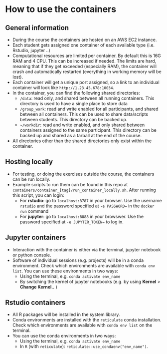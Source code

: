 # How to use the containers

## General information

- During the course the containers are hosted on an AWS EC2 instance.
- Each student gets assigned one container of each available type (i.e. Rstudio, jupyter ..)
- Computational resources are limited per container. By default this is 16G RAM and 4 CPU. This can be increased if needed. The limits are hard, meaning that if they get exceeded (especially RAM), the container will crash and automatically restarted (everything in working memory will be lost). 
- Each container will get a unique port assigned, so a link to an individual container will look like `http://1.23.45.678:10034`. 
- In the container, you can find the following shared directories:
    - `/data`: read only, and shared between all running containers. This directory is used to have a single place to store data
    - `/group_work`: read and write enabled for all participants, and shared between all containers. This can be used to share data/scripts between students. This directory can be backed up. 
    - `~/workdir`: read and write enabled, and only shared between containers assigned to the same participant. This directory can be backed up and shared as a tarball at the end of the course. 
- All directories other than the shared directories only exist within the container. 

## Hosting locally

- For testing, or doing the exercises outside the course, the containers can be run locally. 
- Example scripts to run them can be found in this repo at `containers/container_[tag]/run_container_locally.sh`. After running this script, you can login:
    - For **rstudio**: go to `localhost:8787` in your browser. Use the username `rstudio` and the password specified at `-e PASSWORD=` in the `docker run` command
    - For **jupyter**: go to `localhost:8888` in your browswer. Use the password specified at `-e JUPYTER_TOKEN=` to log in. 

## Jupyter containers

- Interaction with the container is either via the terminal, jupyter notebook or python console. 
- Software of individual sessions (e.g. projects) will be in a conda environment. Check which environments are available with `conda env list`. You can use these environments in two ways:
    - Using the terminal, e.g. `conda activate env_name`
    - By switching the kernel of jupyter notebooks (e.g. by using **Kernel** > **Change Kernel..** )

## Rstudio containers

- All R packages will be installed in the system library. 
- Conda environments are installed with the `reticulate` conda installation. Check which environments are available with `conda env list` on the terminal.
- You can use the conda environments in two ways:
    - Using the terminal, e.g. `conda activate env_name`
    - In `R` (with `reticulate`): `reticulate::use_condaenv("env_name")`. 

